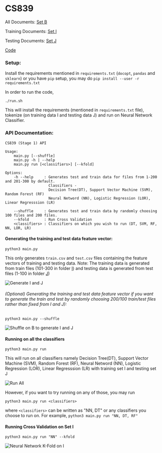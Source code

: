 # CS839

All Documents: [Set B](https://github.com/chakshuahuja/CS839/tree/master/B)

Training Documents: [Set I](https://github.com/chakshuahuja/CS839/tree/master/I)

Testing Documents: [Set J](https://github.com/chakshuahuja/CS839/tree/master/J)

[Code](https://github.com/chakshuahuja/CS839)

### Setup:
Install the requirements mentioned in `requirements.txt` (`docopt`, `pandas` and `sklearn`)
or you have `pip` setup, you may do `pip install --user -r requirements.txt`

In order to run the code,
```
./run.sh
```
This will install the requirements (mentioned in `requirements.txt` file), tokenize (on training data I and testing data J)
and run on Neural Network Classifier.

### API Documentation:

```
CS839 (Stage 1) API

Usage:
    main.py [--shuffle]
    main.py -h | --help
    main.py run [<classifiers>] [--kfold]

Options:
    -h --help     : Generates test and train data for files from 1-200 and 201-300 by default.
                    Classifiers -
                    Decision Tree(DT), Support Vector Machine (SVM), Random Forest (RF)
                    Neural Netword (NN), Logistic Regression (LOR), Linear Regresssion (LR)

    --shuffle     : Generates test and train data by randomly choosing 100 files and 200 files.
    --kfold       : Run Cross Validation
    <classifiers> : Classifiers on which you wish to run (DT, SVM, RF, NN, LOR, LR)
````


#### Generating the training and test data feature vector:
```
python3 main.py
```
This only generates `train.csv` and `test.csv` files containing the feature vectors of training and testing data.
Note: The training data is generated from train files (101-300 in folder [I](https://github.com/chakshuahuja/CS839/tree/master/I)) and testing data is generated from
test files (1-100 in folder [J](https://github.com/chakshuahuja/CS839/tree/master/J))

![Generate I and J](images/generateIJ.png?raw=true "Generate I and J")


###### (Optional) Generating the training and test data feature vector if you want to generate the train and test by randomly choosing 200/100 train/test files rather than fixed from I and J):


```
python3 main.py --shuffle
```
![Shuffle on B to generate I and J](images/shuffle.png?raw=true "Shuffle on B to generate I and J")


#### Running on all the classifiers
```
python3 main.py run
```
This will run on all classifiers namely Decision Tree(DT), Support Vector Machine (SVM), Random Forest (RF), Neural Netword (NN), Logistic Regression (LOR), Linear Regresssion (LR) with training set I and testing set J

![Run All](images/runAll.png?raw=true "Run All")

However, if you want to try running on any of those, you may run
```
python3 main.py run <classifiers>
```
where `<classifiers>` can be written as "NN, DT" or any classifiers you choose to run on. For example, `python3 main.py run "NN, DT, RF"`

#### Running Cross Validation on Set I
```
python3 main.py run "NN" --kfold
```
![Neural Network K-Fold on I](images/NNfold.png?raw=true "Neural Network K-Fold on I")

